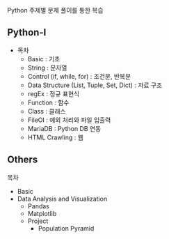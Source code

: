 Python 주제별 문제 풀이를 통한 복습

## Python-I

* 목차  
  * Basic : 기초 
  * String : 문자열
  * Control (if, while, for) : 조건문, 반복문 
  * Data Structure (List, Tuple, Set, Dict) : 자료 구조
  * regEx : 정규 표현식 
  * Function : 함수
  * Class : 클래스
  * FileOI : 예외 처리와 파일 입출력
  * MariaDB : Python DB 연동
  * HTML Crawling : 웹 

## Others

목차 
* Basic
* Data Analysis and Visualization
  * Pandas
  * Matplotlib
  * Project 
    * Population Pyramid
